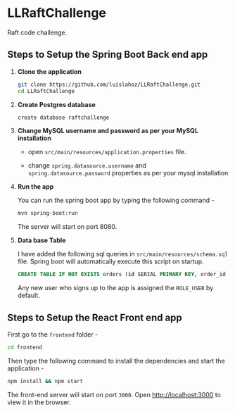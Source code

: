 # LLRaftChallenge
Raft code challenge. 

## Steps to Setup the Spring Boot Back end app

1. **Clone the application**

	```bash
	git clone https://github.com/luislahoz/LLRaftChallenge.git
	cd LLRaftChallenge
	```

2. **Create Postgres database**

	```bash
	create database raftchallenge
	```

3. **Change MySQL username and password as per your MySQL installation**

	+ open `src/main/resources/application.properties` file.

	+ change `spring.datasource.username` and `spring.datasource.password` properties as per your mysql installation

4. **Run the app**

	You can run the spring boot app by typing the following command -

	```bash
	mvn spring-boot:run
	```

	The server will start on port 8080.

5. **Data base Table**
	
	I have added the following sql queries in `src/main/resources/schema.sql` file. Spring boot will automatically execute this script on startup.

	```sql
    CREATE TABLE IF NOT EXISTS orders (id SERIAL PRIMARY KEY, order_id INT NOT NULL, product_name VARCHAR(45) NOT NULL, product_quantity INT NOT NULL);
	```

	Any new user who signs up to the app is assigned the `ROLE_USER` by default.

## Steps to Setup the React Front end app

First go to the `frontend` folder -

```bash
cd frontend
```

Then type the following command to install the dependencies and start the application -

```bash
npm install && npm start
```

The front-end server will start on port `3000`.
Open [http://localhost:3000](http://localhost:3000) to view it in the browser.

